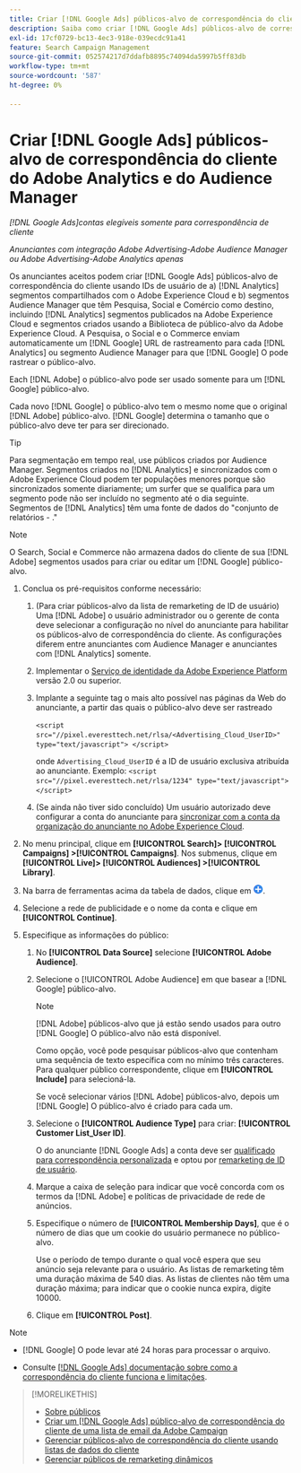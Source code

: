 ```yaml
---
title: Criar [!DNL Google Ads] públicos-alvo de correspondência do cliente de [!DNL Adobe] públicos
description: Saiba como criar [!DNL Google Ads] públicos-alvo de correspondência do cliente dos públicos-alvo Adobe Analytics e Audience Manager existentes.
exl-id: 17cf0729-bc13-4ec3-918e-039ecdc91a41
feature: Search Campaign Management
source-git-commit: 052574217d7ddafb8895c74094da5997b5ff83db
workflow-type: tm+mt
source-wordcount: '587'
ht-degree: 0%

---
```


# Criar [!DNL Google Ads] públicos-alvo de correspondência do cliente do Adobe Analytics e do Audience Manager

*[!DNL Google Ads]contas elegíveis somente para correspondência de cliente*

*Anunciantes com integração Adobe Advertising-Adobe Audience Manager ou Adobe Advertising-Adobe Analytics apenas*

Os anunciantes aceitos podem criar [!DNL Google Ads] públicos-alvo de correspondência do cliente usando IDs de usuário de a) [!DNL Analytics] segmentos compartilhados com o Adobe Experience Cloud e b) segmentos Audience Manager que têm Pesquisa, Social e Comércio como destino, incluindo [!DNL Analytics] segmentos publicados na Adobe Experience Cloud e segmentos criados usando a Biblioteca de público-alvo da Adobe Experience Cloud. A Pesquisa, o Social e o Commerce enviam automaticamente um [!DNL Google] URL de rastreamento para cada [!DNL Analytics] ou segmento Audience Manager para que [!DNL Google] O pode rastrear o público-alvo.

Each [!DNL Adobe] o público-alvo pode ser usado somente para um [!DNL Google] público-alvo.

Cada novo [!DNL Google] o público-alvo tem o mesmo nome que o original [!DNL Adobe] público-alvo. [!DNL Google] determina o tamanho que o público-alvo deve ter para ser direcionado.

>[!TIP]
>
>Para segmentação em tempo real, use públicos criados por Audience Manager. Segmentos criados no [!DNL Analytics] e sincronizados com o Adobe Experience Cloud podem ter populações menores porque são sincronizados somente diariamente; um surfer que se qualifica para um segmento pode não ser incluído no segmento até o dia seguinte. Segmentos de [!DNL Analytics] têm uma fonte de dados do &quot;conjunto de relatórios - .&quot;

>[!NOTE]
>
>O Search, Social e Commerce não armazena dados do cliente de sua [!DNL Adobe] segmentos usados para criar ou editar um [!DNL Google] público-alvo.

1. Conclua os pré-requisitos conforme necessário:

   1. (Para criar públicos-alvo da lista de remarketing de ID de usuário) Uma [!DNL Adobe] o usuário administrador ou o gerente de conta deve selecionar a configuração no nível do anunciante para habilitar os públicos-alvo de correspondência do cliente. As configurações diferem entre anunciantes com Audience Manager e anunciantes com [!DNL Analytics] somente.

   1. Implementar o [Serviço de identidade da Adobe Experience Platform](https://experienceleague.adobe.com/docs/id-service/using/home.html) versão 2.0 ou superior.

   1. Implante a seguinte tag o mais alto possível nas páginas da Web do anunciante, a partir das quais o público-alvo deve ser rastreado

      `<script src="//pixel.everesttech.net/rlsa/<Advertising_Cloud_UserID>" type="text/javascript"> </script>`

      onde `Advertising_Cloud_UserID` é a ID de usuário exclusiva atribuída ao anunciante. Exemplo:  `<script src="//pixel.everesttech.net/rlsa/1234" type="text/javascript"> </script>`

   1. (Se ainda não tiver sido concluído) Um usuário autorizado deve configurar a conta do anunciante para [sincronizar com a conta da organização do anunciante no Adobe Experience Cloud](/help/search-social-commerce/admin/sync-adobe-audiences.md).

1. No menu principal, clique em **[!UICONTROL Search]> [!UICONTROL Campaigns] >[!UICONTROL Campaigns]**. Nos submenus, clique em **[!UICONTROL Live]> [!UICONTROL Audiences] >[!UICONTROL Library]**.

1. Na barra de ferramentas acima da tabela de dados, clique em ![Criar](/help/search-social-commerce/assets/add.png "Criar").

1. Selecione a rede de publicidade e o nome da conta e clique em **[!UICONTROL Continue]**.

1. Especifique as informações do público:

   1. No **[!UICONTROL Data Source]** selecione **[!UICONTROL Adobe Audience]**.

   1. Selecione o [!UICONTROL Adobe Audience] em que basear a [!DNL Google] público-alvo.

      >[!NOTE]
      >
      >[!DNL Adobe] públicos-alvo que já estão sendo usados para outro [!DNL Google] O público-alvo não está disponível.

      Como opção, você pode pesquisar públicos-alvo que contenham uma sequência de texto específica com no mínimo três caracteres. Para qualquer público correspondente, clique em **[!UICONTROL Include]** para selecioná-la.

      Se você selecionar vários [!DNL Adobe] públicos-alvo, depois um [!DNL Google] O público-alvo é criado para cada um.

   1. Selecione o **[!UICONTROL Audience Type]** para criar: **[!UICONTROL Customer List_User ID]**.

      O do anunciante [!DNL Google Ads] a conta deve ser [qualificado para correspondência personalizada](https://support.google.com/adspolicy/answer/6299717) e optou por [remarketing de ID de usuário](https://support.google.com/google-ads/answer/9199250).

   1. Marque a caixa de seleção para indicar que você concorda com os termos da [!DNL Adobe] e políticas de privacidade de rede de anúncios.

   1. Especifique o número de **[!UICONTROL Membership Days]**, que é o número de dias que um cookie do usuário permanece no público-alvo.

      Use o período de tempo durante o qual você espera que seu anúncio seja relevante para o usuário. As listas de remarketing têm uma duração máxima de 540 dias. As listas de clientes não têm uma duração máxima; para indicar que o cookie nunca expira, digite 10000.

   1. Clique em **[!UICONTROL Post]**.

>[!NOTE]
>
>* [!DNL Google] O pode levar até 24 horas para processar o arquivo.
>
>* Consulte [[!DNL Google Ads] documentação sobre como a correspondência do cliente funciona e limitações](https://support.google.com/displayvideo/answer/9539301).

>[!MORELIKETHIS]
>
>* [Sobre públicos](audience-about.md)
>* [Criar um [!DNL Google Ads] público-alvo de correspondência do cliente de uma lista de email da Adobe Campaign](google-audience-from-campaign-email-list.md)
>* [Gerenciar públicos-alvo de correspondência do cliente usando listas de dados do cliente](audience-from-customer-data-list.md)
>* [Gerenciar públicos de remarketing dinâmicos](audience-dynamic-remarketing-manage.md)
